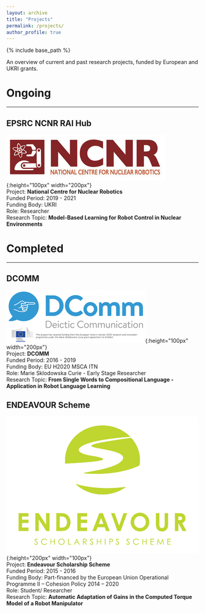 ```yaml
---
layout: archive
title: "Projects"
permalink: /projects/
author_profile: true
---
```


{% include base_path %}

An overview of current and past research projects, funded by European and UKRI grants.


# Ongoing
------

## **EPSRC NCNR RAI Hub**

![](/images/ncnr.jpeg){:height="100px" width="200px"}  
Project: __National Centre for Nuclear Robotics__  
Funded Period: 2019 - 2021   
Funding Body: UKRI   
Role: Researcher   
Research Topic: __Model-Based Learning for Robot Control in Nuclear Environments__


# Completed
------

## **DCOMM**

![](/images/dcommlogo.png){:height="100px" width="200px"}  
Project: __DCOMM__   
Funded Period: 2016 - 2019   
Funding Body: EU H2020 MSCA ITN  
Role: Marie Sklodowska Curie - Early Stage Researcher  
Research Topic: __From Single Words to Compositional Language - Application in Robot Language Learning__


## **ENDEAVOUR Scheme**

![](/images/Endeavour_logo.jpg){:height="200px" width="100px"}  
Project: __Endeavour Scholarship Scheme__   
Funded Period: 2015 - 2016   
Funding Body: Part-financed by the European Union Operational Programme II – Cohesion Policy 2014 – 2020   
Role: Student/ Researcher   
Research Topic: __Automatic Adaptation of Gains in the Computed Torque Model of a Robot Manipulator__ 


